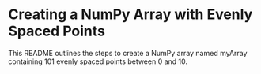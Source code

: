 # Creating a NumPy Array with Evenly Spaced Points

This README outlines the steps to create a NumPy array named myArray containing 101 evenly spaced points between 0 and 10.
